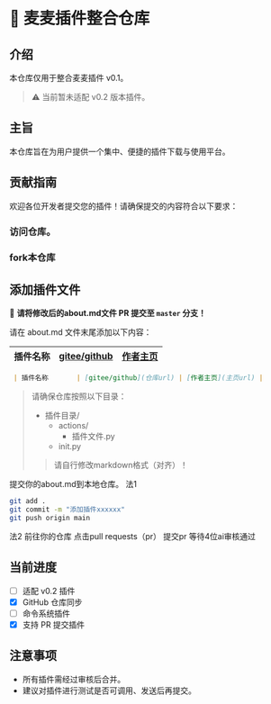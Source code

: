 
# 🚀 麦麦插件整合仓库

## 介绍
本仓库仅用于整合麦麦插件 v0.1。

> ⚠️ 当前暂未适配 v0.2 版本插件。

## 主旨
本仓库旨在为用户提供一个集中、便捷的插件下载与使用平台。

## 贡献指南

欢迎各位开发者提交您的插件！请确保提交的内容符合以下要求：

### 访问仓库。

### fork本仓库


## 添加插件文件
📌 **请将修改后的about.md文件 PR 提交至 `master` 分支！**

请在 about.md 文件末尾添加以下内容：

| 插件名称       | [gitee/github](仓库url) | [作者主页](主页url) |
|----------------|------------------------|-------------------|
```markdown
 | 插件名称       | [gitee/github](仓库url) | [作者主页](主页url) |
```
>请确保仓库按照以下目录：
>- 插件目录/  
>   - actions/  
>     - 插件文件.py  
>   - init.py  
>>请自行修改markdown格式（对齐）！

提交你的about.md到本地仓库。
法1
```bash
git add .
git commit -m "添加插件xxxxxx"
git push origin main
```
法2
前往你的仓库
点击pull requests（pr）
提交pr
等待4位ai审核通过


## 当前进度
- [ ] 适配 v0.2 插件
- [x] GitHub 仓库同步
- [ ] 命令系统插件
- [x] 支持 PR 提交插件

## 注意事项
- 所有插件需经过审核后合并。
- 建议对插件进行测试是否可调用、发送后再提交。
